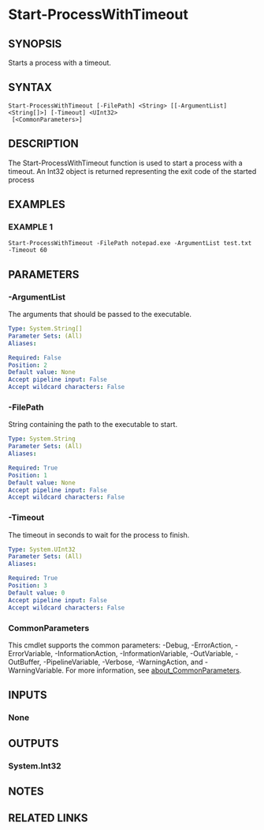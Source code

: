 
# Start-ProcessWithTimeout

## SYNOPSIS
Starts a process with a timeout.

## SYNTAX

```
Start-ProcessWithTimeout [-FilePath] <String> [[-ArgumentList] <String[]>] [-Timeout] <UInt32>
 [<CommonParameters>]
```

## DESCRIPTION
The Start-ProcessWithTimeout function is used to start a process with a timeout.
An Int32 object is returned
representing the exit code of the started process

## EXAMPLES

### EXAMPLE 1
```
Start-ProcessWithTimeout -FilePath notepad.exe -ArgumentList test.txt -Timeout 60
```

## PARAMETERS

### -ArgumentList
The arguments that should be passed to the executable.

```yaml
Type: System.String[]
Parameter Sets: (All)
Aliases:

Required: False
Position: 2
Default value: None
Accept pipeline input: False
Accept wildcard characters: False
```

### -FilePath
String containing the path to the executable to start.

```yaml
Type: System.String
Parameter Sets: (All)
Aliases:

Required: True
Position: 1
Default value: None
Accept pipeline input: False
Accept wildcard characters: False
```

### -Timeout
The timeout in seconds to wait for the process to finish.

```yaml
Type: System.UInt32
Parameter Sets: (All)
Aliases:

Required: True
Position: 3
Default value: 0
Accept pipeline input: False
Accept wildcard characters: False
```

### CommonParameters
This cmdlet supports the common parameters: -Debug, -ErrorAction, -ErrorVariable, -InformationAction, -InformationVariable, -OutVariable, -OutBuffer, -PipelineVariable, -Verbose, -WarningAction, and -WarningVariable. For more information, see [about_CommonParameters](http://go.microsoft.com/fwlink/?LinkID=113216).

## INPUTS

### None
## OUTPUTS

### System.Int32
## NOTES

## RELATED LINKS
